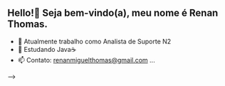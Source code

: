 ## Hello!🖖 Seja bem-vindo(a), meu nome é Renan Thomas.

- 🔭 Atualmente trabalho como Analista de Suporte N2
- 🌱 Estudando Java☕
- 📫 Contato: renanmiguelthomas@gmail.com ...

-->
